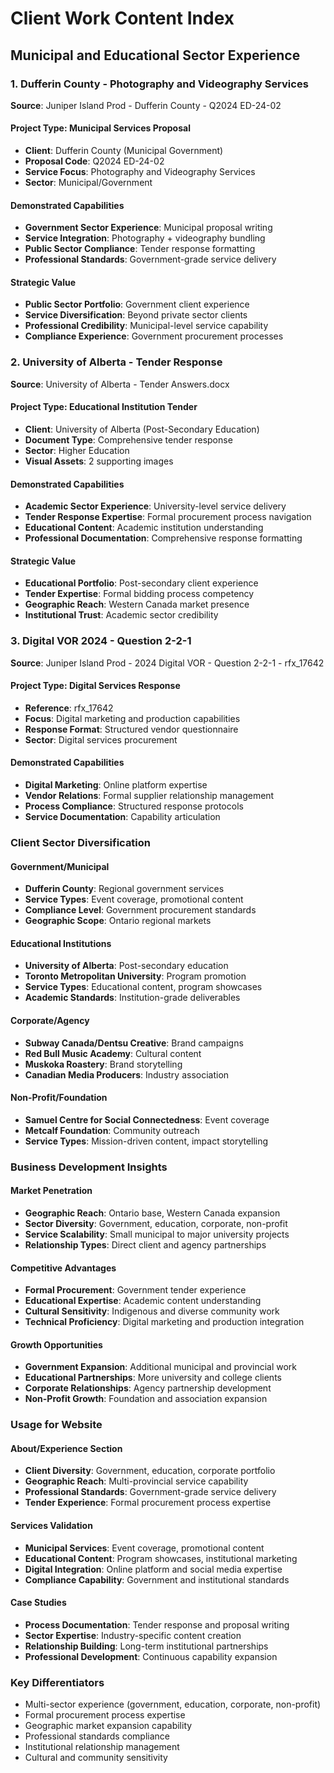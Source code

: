 # Client Work Content Index

## Municipal and Educational Sector Experience

### 1. Dufferin County - Photography and Videography Services
**Source**: Juniper Island Prod - Dufferin County - Q2024 ED-24-02

#### Project Type: Municipal Services Proposal
- **Client**: Dufferin County (Municipal Government)
- **Proposal Code**: Q2024 ED-24-02
- **Service Focus**: Photography and Videography Services
- **Sector**: Municipal/Government

#### Demonstrated Capabilities
- **Government Sector Experience**: Municipal proposal writing
- **Service Integration**: Photography + videography bundling
- **Public Sector Compliance**: Tender response formatting
- **Professional Standards**: Government-grade service delivery

#### Strategic Value
- **Public Sector Portfolio**: Government client experience
- **Service Diversification**: Beyond private sector clients
- **Professional Credibility**: Municipal-level service capability
- **Compliance Experience**: Government procurement processes

### 2. University of Alberta - Tender Response
**Source**: University of Alberta - Tender Answers.docx

#### Project Type: Educational Institution Tender
- **Client**: University of Alberta (Post-Secondary Education)
- **Document Type**: Comprehensive tender response
- **Sector**: Higher Education
- **Visual Assets**: 2 supporting images

#### Demonstrated Capabilities
- **Academic Sector Experience**: University-level service delivery
- **Tender Response Expertise**: Formal procurement process navigation
- **Educational Content**: Academic institution understanding
- **Professional Documentation**: Comprehensive response formatting

#### Strategic Value
- **Educational Portfolio**: Post-secondary client experience
- **Tender Expertise**: Formal bidding process competency
- **Geographic Reach**: Western Canada market presence
- **Institutional Trust**: Academic sector credibility

### 3. Digital VOR 2024 - Question 2-2-1
**Source**: Juniper Island Prod - 2024 Digital VOR - Question 2-2-1 - rfx_17642

#### Project Type: Digital Services Response
- **Reference**: rfx_17642
- **Focus**: Digital marketing and production capabilities
- **Response Format**: Structured vendor questionnaire
- **Sector**: Digital services procurement

#### Demonstrated Capabilities
- **Digital Marketing**: Online platform expertise
- **Vendor Relations**: Formal supplier relationship management
- **Process Compliance**: Structured response protocols
- **Service Documentation**: Capability articulation

### Client Sector Diversification

#### Government/Municipal
- **Dufferin County**: Regional government services
- **Service Types**: Event coverage, promotional content
- **Compliance Level**: Government procurement standards
- **Geographic Scope**: Ontario regional markets

#### Educational Institutions
- **University of Alberta**: Post-secondary education
- **Toronto Metropolitan University**: Program promotion
- **Service Types**: Educational content, program showcases
- **Academic Standards**: Institution-grade deliverables

#### Corporate/Agency
- **Subway Canada/Dentsu Creative**: Brand campaigns
- **Red Bull Music Academy**: Cultural content
- **Muskoka Roastery**: Brand storytelling
- **Canadian Media Producers**: Industry association

#### Non-Profit/Foundation
- **Samuel Centre for Social Connectedness**: Event coverage
- **Metcalf Foundation**: Community outreach
- **Service Types**: Mission-driven content, impact storytelling

### Business Development Insights

#### Market Penetration
- **Geographic Reach**: Ontario base, Western Canada expansion
- **Sector Diversity**: Government, education, corporate, non-profit
- **Service Scalability**: Small municipal to major university projects
- **Relationship Types**: Direct client and agency partnerships

#### Competitive Advantages
- **Formal Procurement**: Government tender experience
- **Educational Expertise**: Academic content understanding
- **Cultural Sensitivity**: Indigenous and diverse community work
- **Technical Proficiency**: Digital marketing and production integration

#### Growth Opportunities
- **Government Expansion**: Additional municipal and provincial work
- **Educational Partnerships**: More university and college clients
- **Corporate Relationships**: Agency partnership development
- **Non-Profit Growth**: Foundation and association expansion

### Usage for Website

#### About/Experience Section
- **Client Diversity**: Government, education, corporate portfolio
- **Geographic Reach**: Multi-provincial service capability
- **Professional Standards**: Government-grade service delivery
- **Tender Experience**: Formal procurement process expertise

#### Services Validation
- **Municipal Services**: Event coverage, promotional content
- **Educational Content**: Program showcases, institutional marketing
- **Digital Integration**: Online platform and social media expertise
- **Compliance Capability**: Government and institutional standards

#### Case Studies
- **Process Documentation**: Tender response and proposal writing
- **Sector Expertise**: Industry-specific content creation
- **Relationship Building**: Long-term institutional partnerships
- **Professional Development**: Continuous capability expansion

### Key Differentiators
- Multi-sector experience (government, education, corporate, non-profit)
- Formal procurement process expertise
- Geographic market expansion capability
- Professional standards compliance
- Institutional relationship management
- Cultural and community sensitivity